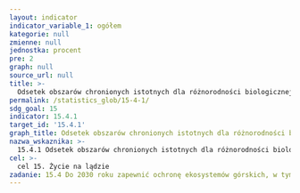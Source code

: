 ```yaml
---
layout: indicator
indicator_variable_1: ogółem
kategorie: null
zmienne: null
jednostka: procent
pre: 2
graph: null
source_url: null
title: >-
  Odsetek obszarów chronionych istotnych dla różnorodności biologicznej obszarów górskich
permalink: /statistics_glob/15-4-1/
sdg_goal: 15
indicator: 15.4.1
target_id: '15.4.1'
graph_title: Odsetek obszarów chronionych istotnych dla różnorodności biologicznej obszarów górskich
nazwa_wskaznika: >-
  15.4.1 Odsetek obszarów chronionych istotnych dla różnorodności biologicznej obszarów górskich
cel: >-
  cel 15. Życie na lądzie
zadanie: 15.4 Do 2030 roku zapewnić ochronę ekosystemów górskich, w tym ich różnorodności biologicznej oraz zwiększyć korzyści z nich płynące, które są niezbędne dla osiągnięcia zrównoważonego rozwoju
---
```

